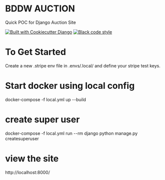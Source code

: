 # BDDW AUCTION

Quick POC for Django Auction Site

[![Built with Cookiecutter Django](https://img.shields.io/badge/built%20with-Cookiecutter%20Django-ff69b4.svg?logo=cookiecutter)](https://github.com/cookiecutter/cookiecutter-django/)
[![Black code style](https://img.shields.io/badge/code%20style-black-000000.svg)](https://github.com/ambv/black)

# To Get Started

Create a new .stripe env file in .envs/.local/ and define your stripe test keys.

# Start docker using local config

docker-compose -f local.yml up --build

# create super user

docker-compose -f local.yml run --rm django python manage.py createsuperuser

# view the site

http://localhost:8000/
